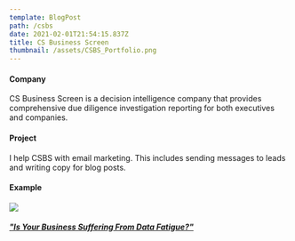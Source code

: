 ```yaml
---
template: BlogPost
path: /csbs
date: 2021-02-01T21:54:15.837Z
title: CS Business Screen
thumbnail: /assets/CSBS_Portfolio.png
---
```

#### Company

CS Business Screen is a decision intelligence company that provides comprehensive due diligence investigation reporting for both executives and companies.

#### Project

I help CSBS with email marketing. This includes sending messages to leads and writing copy for blog posts.

#### Example

![](/assets/CSBS_DataFatigue.png)

##### [](https://www.csbusinessscreen.com/is-your-business-suffering-from-data-fatigue/)["Is Your Business Suffering From Data Fatigue?"](https://www.csbusinessscreen.com/is-your-business-suffering-from-data-fatigue/)
